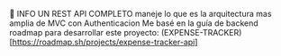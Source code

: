 📌 INFO UN REST API COMPLETO maneje lo que es la arquitectura mas amplia de MVC con Authenticacion Me basé en la guía de backend roadmap para desarrollar este proyecto: (EXPENSE-TRACKER)[https://roadmap.sh/projects/expense-tracker-api]
